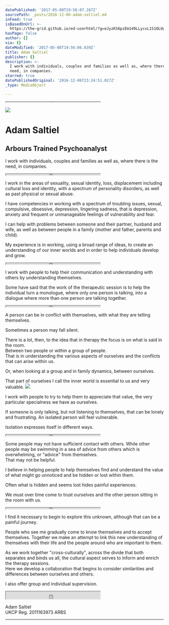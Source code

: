 ```yaml
---
datePublished: '2017-05-08T19:56:07.267Z'
sourcePath: _posts/2016-12-06-adam-saltiel.md
inFeed: true
isBasedOnUrl: >-
  https://the-grid.github.io/ed-userhtml/?g=eJyzKS6pzEm149LLycxL1S1OLUgsSizJL6rm4spIzUzPKLEyLKiw5uJKSkzOTi_KL81LsVI2NwRBkGB-UUpqkW5SfklJfi5IoUJxfk5mioKysaGxgbEBUEUtF5eNPsQGADkQIS0
hasPage: false
author: []
via: {}
dateModified: '2017-05-08T19:56:06.639Z'
title: Adam Saltiel
publisher: {}
description: >-
  I work with individuals, couples and families as well as, where there is the
  need, in companies.
starred: true
datePublishedOriginal: '2016-12-06T23:24:51.027Z'
_type: MediaObject

---
```

<iframe src="https://the-grid.github.io/ed-userhtml/?g=eJxFj8EKgkAURffzFQ_aVGBaiyCLKExqEQTZpuXkPPThOE9mJlKif09p0b27y-HA3TjfadyKcAq1rBB8SQ5yNoo8sZEapqHY1ahIAhvdgcstohHSKBjXZIIXKV9CDKsoatoJvAdRdruf0wyOFzil13QwQJ-ZJoOBw0Za6dlGbyFKpKL08aJp10I8ZF4Vlp9GxaPDKlkm-2Fkq9AGD_ae63jetOBYk4I_8em7CX8vvv_lP44" height="1" style=""></iframe>

![](https://the-grid-user-content.s3-us-west-2.amazonaws.com/0d78550f-b12b-4206-b233-52e6687f5ddb.jpg)

# Adam Saltiel

## Arbours Trained Psychoanalyst

I work with individuals, couples and families as well as, where there is the need, in companies.

<iframe src="https://the-grid.github.io/ed-userhtml/?g=eJyzKS6pzEm141IAAr2czLxU3eLUgsSixJL8IoNqLq6M1Mz0jBIro4IKay6upMTk7PSi_NK8FCtlEyNDcxMjkGB-UUpqkW5SfklJfq6VYUGFQnF-TmaKAkJFLZeNPtQWm5TMMoXknMTiYlslNMuU7Gz0gbJ2ABN2Lho" height="4" style=""></iframe>

I work in the areas of sexuality, sexual identity, loss, displacement including cultural loss and identity, with a spectrum of personality disorders, as well as past physical or sexual abuse.

I have competencies in working with a spectrum of troubling issues, sexual, compulsive, obsessive, depression, lingering sadness, that is depression, anxiety and frequent or unmanageable feelings of vulnerability and fear.

I can help with problems between someone and their partner, husband and wife, as well as between people in a family (mother and father, parents and child).

My experience is in working, using a broad range of ideas, to create an understanding of our inner worlds and in order to help individuals develop and grow.

<iframe src="https://the-grid.github.io/ed-userhtml/?g=eJyzKS6pzEm141IAAr2czLxU3eLUgsSixJL8IsNqLq6M1Mz0jBIro4IKay6upMTk7PSi_NK8FCtlEyNDcxMjkGB-UUpqkW5SfklJfq6VYUGFQnF-TmaKAkJFLZeNPtQWm5TMMoXknMTiYlslNMuU7Gz0gbJ2ABP1Lhw" height="4" style=""></iframe>

I work with people to help their communication and understanding with others by understanding themselves.

Some have said that the work of the therapeutic session is to help the individual turn a monologue, where only one person is talking, into a dialogue where more than one person are talking together.

<iframe src="https://the-grid.github.io/ed-userhtml/?g=eJyzKS6pzEm149LLycxL1S1OLUgsSizJLzKq5uLKSM1MzyixMiqosObiSkpMzk4vyi_NS7FSdrF0NnN2BAnmF6WkFukm5ZeU5OdaGRZUKBTn52SmKCBU1HLZ6ENt4LJJySxTSM5JLC62VUKzTcnORh8oawcADzguNA" height="4" style=""></iframe>

A person can be in conflict with themselves, with what they are telling themselves.

Sometimes a person may fall silent.

There is a lot, then, to the idea that in therapy the focus is on what is said in the room.  
Between two people or within a group of people.  
That is in understanding the various aspects of ourselves and the conflicts that can arise within us.

Or, when looking at a group and in family dynamics, between ourselves.

That part of ourselves I call the inner world is essential to us and very valuable.
![](https://the-grid-user-content.s3-us-west-2.amazonaws.com/573e055c-eccc-4b3d-86a0-8700b87ef4b8.jpg)

I work with people to try to help them to appreciate that value, the very particular specialness we have as ourselves.

If someone is only talking, but not listening to themselves, that can be lonely and frustrating. An isolated person will feel vulnerable.

Isolation expresses itself in different ways.

<iframe src="https://the-grid.github.io/ed-userhtml/?g=eJyzKS6pzEm149LLycxL1S1OLUgsSizJLzKu5uLKSM1MzyixMiqosObiSkpMzk4vyi_NS7FSdrF0NnN2BAnmF6WkFukm5ZeU5OdaGRZUKBTn52SmKCBU1HLZ6ENt4LJJySxTSM5JLC62VUKzTcnORh8oawcAD7guNg" height="4" style=""></iframe>

Some people may not have sufficient contact with others. While other people may be swimming in a sea of advice from others which is overwhelming, or "advice" from themselves.  
That may not be helpful.

I believe in helping people to help themselves find and understand the value of what might go unnoticed and be hidden or lost within them.

Often what is hidden and seems lost hides painful experiences.

We must over time come to trust ourselves and the other person sitting in the room with us.

<iframe src="https://the-grid.github.io/ed-userhtml/?g=eJxdjUEKwjAQAO_7ilDPbWmICDHmL2mztMHYDdlVKuLfVRAErzMD41juGT10Oa3YMpZQg1A1D4AF07yI1d2-bEeAMUznudJ1jXZn9HAw-gOpRqztSCJ0sUPZFFNOUf2KJ7j--wAX001NOTCfmr9f413_tv4FLAAuDw" height="4" style=""></iframe>

I find it necessary to begin to explore this unknown, although that can be a painful journey.

People who see me gradually come to know themselves and to accept themselves. Together we make an attempt to link this new understanding of themselves with their life and the people around who are important to them.

As we work together "cross-culturally", across the divide that both separates and binds us all, the cultural aspect serves to inform and enrich the therapy sessions.  
Here we develop a collaboration that begins to consider similarities and differences between ourselves and others.

I also offer group and individual supervision.

<iframe src="https://the-grid.github.io/ed-userhtml/?g=eJyFk1Fv2jAUhd_5FZe8ANVINtFJ1UaQGETtqq50GtIeEIqMY8Dg2JltCNHEf981ITRamfaYm-Pr71yf2292u3Cv1EowGKmEwVJpiFLCBX7KPdOGKwkvZMUaXyUUaqdhbVMBGVbeAUkSsGsGRvIsYxaITIASIRor7BhrliltY_raJ18zCUalTEkGVHC6NYBlbNGga2Xwp-ByC4iw2FmrpA_d7qDRN1TzzIItMhZ6lh1ssCF7Ula9QQMguIF-czYaD6fDGdwEWDkBnLHiPdEGQljuJLWI0e7Ab5QAYB1y_JFzmaj886mW-6vTNGrYMU9QdPex9-Gu9_729t86QRZMoNT7EfPt6LF44TL6fnic_hKrb95fxzRLid4yy-UqVlIUjo8Iw5zs6CwFMJ7A82QKo4fh830E04cIRpNxBF-ip8lPv_L4dsg1ozstKq9vBtLunIlO5q-4wSSkxDo7vTO8m5fKXEmyHCaLDaO2aoN1H30oksQuAQtCt9dGzpfQdu-oliVcM4TWTiZsySVLWpXqQiUUJbY0hfLypuN5Qo7G4cZrjJ1g-vKQs9bZjNVI8Rrj1tw1qBHUT3cgRJSK90JSl7TRY6d8n2MDIzefD1zY-kGZxP8FFQ8aTUMvCPK8mjdJDNN7TpnxqUoDt1UkCWqPQEwhqb8xGPPaPeV24Oqcdij0rieh3Vpbm5lPQZCZAverSyQRheF4F64Zp62OB4PoQNIMl__JZbfZD8rWgz8MGVwE" height="24" style=""></iframe>

Adam Saltiel  
UKCP Reg. 2011163973 ARBS

---